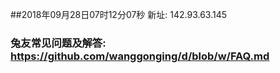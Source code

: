 ##2018年09月28日07时12分07秒 新址: 142.93.63.145
### 兔友常见问题及解答: https://github.com/wanggonging/d/blob/w/FAQ.md
